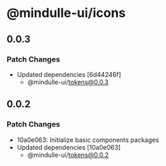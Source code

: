# @mindulle-ui/icons

## 0.0.3

### Patch Changes

- Updated dependencies [6d44246f]
  - @mindulle-ui/tokens@0.0.3

## 0.0.2

### Patch Changes

- 10a0e063: Initialize basic components packages
- Updated dependencies [10a0e063]
  - @mindulle-ui/tokens@0.0.2
